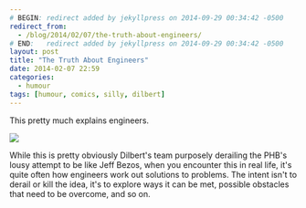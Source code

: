 ```yaml
---
# BEGIN: redirect added by jekyllpress on 2014-09-29 00:34:42 -0500
redirect_from:
  - /blog/2014/02/07/the-truth-about-engineers/
# END:   redirect added by jekyllpress on 2014-09-29 00:34:42 -0500
layout: post
title: "The Truth About Engineers"
date: 2014-02-07 22:59
categories:
  - humour
tags: [humour, comics, silly, dilbert]
---
```

This pretty much explains engineers.

![](http://tt.imageshare.s3.amazonaws.com/funny/dilbert.stopbeingengineers.207823.strip.sunday.gif)

While this is pretty obviously Dilbert's team purposely derailing the PHB's lousy attempt to be like Jeff Bezos, when you encounter this in real life, it's quite often how engineers work out solutions to problems. The intent isn't to derail or kill the idea, it's to explore ways it can be met, possible obstacles that need to be overcome, and so on.
